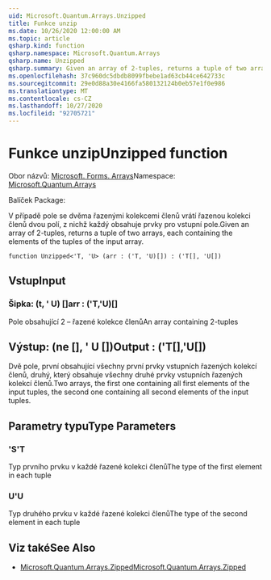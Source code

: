 ```yaml
---
uid: Microsoft.Quantum.Arrays.Unzipped
title: Funkce unzip
ms.date: 10/26/2020 12:00:00 AM
ms.topic: article
qsharp.kind: function
qsharp.namespace: Microsoft.Quantum.Arrays
qsharp.name: Unzipped
qsharp.summary: Given an array of 2-tuples, returns a tuple of two arrays, each containing the elements of the tuples of the input array.
ms.openlocfilehash: 37c960dc5dbdb8099fbebe1ad63cb44ce642733c
ms.sourcegitcommit: 29e0d88a30e4166fa580132124b0eb57e1f0e986
ms.translationtype: MT
ms.contentlocale: cs-CZ
ms.lasthandoff: 10/27/2020
ms.locfileid: "92705721"
---
```

# <a name="unzipped-function"></a><span data-ttu-id="140e2-102">Funkce unzip</span><span class="sxs-lookup"><span data-stu-id="140e2-102">Unzipped function</span></span>

<span data-ttu-id="140e2-103">Obor názvů: [Microsoft. Forms. Arrays](xref:Microsoft.Quantum.Arrays)</span><span class="sxs-lookup"><span data-stu-id="140e2-103">Namespace: [Microsoft.Quantum.Arrays](xref:Microsoft.Quantum.Arrays)</span></span>

<span data-ttu-id="140e2-104">Balíček [](https://nuget.org/packages/)</span><span class="sxs-lookup"><span data-stu-id="140e2-104">Package: [](https://nuget.org/packages/)</span></span>


<span data-ttu-id="140e2-105">V případě pole se dvěma řazenými kolekcemi členů vrátí řazenou kolekci členů dvou polí, z nichž každý obsahuje prvky pro vstupní pole.</span><span class="sxs-lookup"><span data-stu-id="140e2-105">Given an array of 2-tuples, returns a tuple of two arrays, each containing the elements of the tuples of the input array.</span></span>

```qsharp
function Unzipped<'T, 'U> (arr : ('T, 'U)[]) : ('T[], 'U[])
```


## <a name="input"></a><span data-ttu-id="140e2-106">Vstup</span><span class="sxs-lookup"><span data-stu-id="140e2-106">Input</span></span>

### <a name="arr--tu"></a><span data-ttu-id="140e2-107">Šipka: (t, ' U) []</span><span class="sxs-lookup"><span data-stu-id="140e2-107">arr : ('T,'U)[]</span></span>

<span data-ttu-id="140e2-108">Pole obsahující 2 – řazené kolekce členů</span><span class="sxs-lookup"><span data-stu-id="140e2-108">An array containing 2-tuples</span></span>



## <a name="output--tu"></a><span data-ttu-id="140e2-109">Výstup: (ne [], ' U [])</span><span class="sxs-lookup"><span data-stu-id="140e2-109">Output : ('T[],'U[])</span></span>

<span data-ttu-id="140e2-110">Dvě pole, první obsahující všechny první prvky vstupních řazených kolekcí členů, druhý, který obsahuje všechny druhé prvky vstupních řazených kolekcí členů.</span><span class="sxs-lookup"><span data-stu-id="140e2-110">Two arrays, the first one containing all first elements of the input tuples, the second one containing all second elements of the input tuples.</span></span>

## <a name="type-parameters"></a><span data-ttu-id="140e2-111">Parametry typu</span><span class="sxs-lookup"><span data-stu-id="140e2-111">Type Parameters</span></span>

### <a name="t"></a><span data-ttu-id="140e2-112">'S</span><span class="sxs-lookup"><span data-stu-id="140e2-112">'T</span></span>

<span data-ttu-id="140e2-113">Typ prvního prvku v každé řazené kolekci členů</span><span class="sxs-lookup"><span data-stu-id="140e2-113">The type of the first element in each tuple</span></span>
### <a name="u"></a><span data-ttu-id="140e2-114">U</span><span class="sxs-lookup"><span data-stu-id="140e2-114">'U</span></span>

<span data-ttu-id="140e2-115">Typ druhého prvku v každé řazené kolekci členů</span><span class="sxs-lookup"><span data-stu-id="140e2-115">The type of the second element in each tuple</span></span>

## <a name="see-also"></a><span data-ttu-id="140e2-116">Viz také</span><span class="sxs-lookup"><span data-stu-id="140e2-116">See Also</span></span>

- [<span data-ttu-id="140e2-117">Microsoft.Quantum.Arrays.Zipped</span><span class="sxs-lookup"><span data-stu-id="140e2-117">Microsoft.Quantum.Arrays.Zipped</span></span>](xref:Microsoft.Quantum.Arrays.Zipped)
